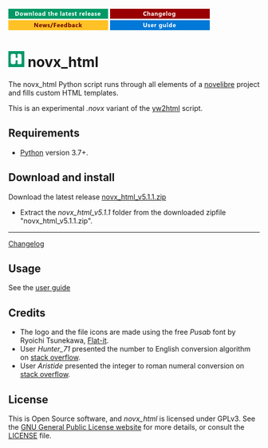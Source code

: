 [![Download the latest release](docs/img/download-button.png)](https://raw.githubusercontent.com/peter88213/novx_html/main/dist/novx_html_v5.1.1.zip)
[![Changelog](docs/img/changelog-button.png)](docs/changelog.md)
[![News/Feedback](docs/img/news-button.png)](https://github.com/peter88213/novelibre/discussions)
[![User guide](docs/img/help-button.png)](https://peter88213.github.io/novx_html/help/)


# ![H](src/icons/hLogo32.png) novx_html

The novx_html Python script runs through all elements of a [novelibre](https://github.com/peter88213/novelibre/) project
and fills custom HTML templates.

This is an experimental *.novx* variant of the [yw2html](https://peter88213.github.io/yw2html) script.


## Requirements

- [Python](https://www.python.org/) version 3.7+.

## Download and install


Download the latest release [novx_html_v5.1.1.zip](https://github.com/peter88213/novx_html/raw/main/dist/novx_html_v5.1.1.zip)

- Extract the *novx_html_v5.1.1* folder from the downloaded zipfile "novx_html_v5.1.1.zip".

---

[Changelog](docs/changelog.md)

## Usage

See the [user guide](https://peter88213.github.io/novx_html/help/)

## Credits

- The logo and the file icons are made using the free *Pusab* font by Ryoichi Tsunekawa, [Flat-it](http://flat-it.com/).
- User *Hunter_71* presented the number to English conversion algorithm on [stack overflow](https://stackoverflow.com/a/51849443).
- User *Aristide* presented the integer to roman numeral conversion on [stack overflow](https://stackoverflow.com/a/47713392).

## License

This is Open Source software, and *novx_html* is licensed under GPLv3. See the
[GNU General Public License website](https://www.gnu.org/licenses/gpl-3.0.en.html) for more
details, or consult the [LICENSE](https://github.com/peter88213/novx_html/blob/main/LICENSE) file.
